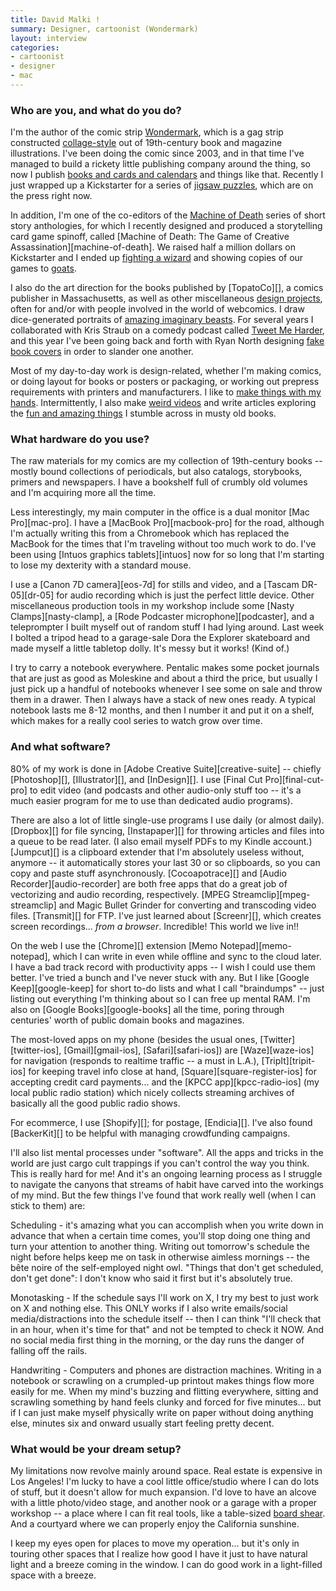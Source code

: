 ```yaml
---
title: David Malki !
summary: Designer, cartoonist (Wondermark)
layout: interview
categories:
- cartoonist
- designer
- mac
---
```


### Who are you, and what do you do?

I'm the author of the comic strip [Wondermark](http://wondermark.com/ "David's web comic."), which is a gag strip constructed [collage-style](http://vimeo.com/channels/16489 "David's Vimeo video of his comic creation process.") out of 19th-century book and magazine illustrations. I've been doing the comic since 2003, and in that time I've managed to build a rickety little publishing company around the thing, so now I publish [books and cards and calendars](http://store.wondermark.com "David's online store.") and things like that. Recently I just wrapped up a Kickstarter for a series of [jigsaw puzzles](https://www.kickstarter.com/projects/malki/wondermarks-jigsaw-puzzles-of-fictional-victorian "David's jigsaw puzzle Kickstarter project."), which are on the press right now.

In addition, I'm one of the co-editors of the [Machine of Death](http://machineofdeath.net/about/books "A collection of short stories about death.") series of short story anthologies, for which I recently designed and produced a storytelling card game spinoff, called [Machine of Death: The Game of Creative Assassination][machine-of-death]. We raised half a million dollars on Kickstarter and I ended up [fighting a wizard](http://vimeo.com/83538563 "A video of David fighting a wizard.") and showing copies of our games to [goats](http://vimeo.com/81177364 "A video of goats being shown Machine of Death."). 

I also do the art direction for the books published by [TopatoCo][], a comics publisher in Massachusetts, as well as other miscellaneous [design projects](http://audibleblog.co.uk/2013/11/19/real-true-actual-stories-of-america/ "A post about David's 'Real True Actual Stories' animations."), often for and/or with people involved in the world of webcomics. I draw dice-generated portraits of [amazing imaginary beasts](http://rollasketch.com/ "David's dice-based illustration site."). For several years I collaborated with Kris Straub on a comedy podcast called [Tweet Me Harder](http://tweetmeharder.com/ "David and Kris' comedy podcast."), and this year I've been going back and forth with Ryan North designing [fake book covers](http://bookwar.tumblr.com "David and Ryan's book cover art warfare site.") in order to slander one another.

Most of my day-to-day work is design-related, whether I'm making comics, or doing layout for books or posters or packaging, or working out prepress requirements with printers and manufacturers. I like to [make things with my hands](http://unusualtimes.net/one-last-question-for-our-curate-a-box-artist-mr-david-malki/ "An interview with David about a box he made."). Intermittently, I also make [weird videos](https://www.youtube.com/user/darthkittenlover "David's YouTube videos.") and write articles exploring the [fun and amazing things](http://wondermark.com/tag/true-stuff/ "David's posts about real things he finds in old books.") I stumble across in musty old books.

### What hardware do you use?

The raw materials for my comics are my collection of 19th-century books -- mostly bound collections of periodicals, but also catalogs, storybooks, primers and newspapers. I have a bookshelf full of crumbly old volumes and I'm acquiring more all the time.

Less interestingly, my main computer in the office is a dual monitor [Mac Pro][mac-pro]. I have a [MacBook Pro][macbook-pro] for the road, although I'm actually writing this from a Chromebook which has replaced the MacBook for the times that I'm traveling without too much work to do. I've been using [Intuos graphics tablets][intuos] now for so long that I'm starting to lose my dexterity with a standard mouse. 

I use a [Canon 7D camera][eos-7d] for stills and video, and a [Tascam DR-05][dr-05] for audio recording which is just the perfect little device. Other miscellaneous production tools in my workshop include some [Nasty Clamps][nasty-clamp], a [Rode Podcaster microphone][podcaster], and a teleprompter I built myself out of random stuff I had lying around. Last week I bolted a tripod head to a garage-sale Dora the Explorer skateboard and made myself a little tabletop dolly. It's messy but it works! (Kind of.)

I try to carry a notebook everywhere. Pentalic makes some pocket journals that are just as good as Moleskine and about a third the price, but usually I just pick up a handful of notebooks whenever I see some on sale and throw them in a drawer. Then I always have a stack of new ones ready. A typical notebook lasts me 8-12 months, and then I number it and put it on a shelf, which makes for a really cool series to watch grow over time.

### And what software?

80% of my work is done in [Adobe Creative Suite][creative-suite] -- chiefly [Photoshop][], [Illustrator][], and [InDesign][]. I use [Final Cut Pro][final-cut-pro] to edit video (and podcasts and other audio-only stuff too -- it's a much easier program for me to use than dedicated audio programs). 

There are also a lot of little single-use programs I use daily (or almost daily). [Dropbox][] for file syncing, [Instapaper][] for throwing articles and files into a queue to be read later. (I also email myself PDFs to my Kindle account.) [Jumpcut][] is a clipboard extender that I'm absolutely useless without, anymore -- it automatically stores your last 30 or so clipboards, so you can copy and paste stuff asynchronously. [Cocoapotrace][] and [Audio Recorder][audio-recorder] are both free apps that do a great job of vectorizing and audio recording, respectively. [MPEG Streamclip][mpeg-streamclip] and Magic Bullet Grinder for converting and transcoding video files. [Transmit][] for FTP. I've just learned about [Screenr][], which creates screen recordings... _from a browser_. Incredible! This world we live in!!
 
On the web I use the [Chrome][] extension [Memo Notepad][memo-notepad], which I can write in even while offline and sync to the cloud later. I have a bad track record with productivity apps -- I wish I could use them better. I've tried a bunch and I've never stuck with any. But I like [Google Keep][google-keep] for short to-do lists and what I call "braindumps" -- just listing out everything I'm thinking about so I can free up mental RAM. I'm also on [Google Books][google-books] all the time, poring through centuries' worth of public domain books and magazines.

The most-loved apps on my phone (besides the usual ones, [Twitter][twitter-ios], [Gmail][gmail-ios], [Safari][safari-ios]) are [Waze][waze-ios] for navigation (responds to realtime traffic -- a must in L.A.), [TripIt][tripit-ios] for keeping travel info close at hand, [Square][square-register-ios] for accepting credit card payments... and the [KPCC app][kpcc-radio-ios] (my local public radio station) which nicely collects streaming archives of basically all the good public radio shows.

For ecommerce, I use [Shopify][]; for postage, [Endicia][]. I've also found [BackerKit][] to be helpful with managing crowdfunding campaigns.

I'll also list mental processes under "software". All the apps and tricks in the world are just cargo cult trappings if you can't control the way you think. This is really hard for me! And it's an ongoing learning process as I struggle to navigate the canyons that streams of habit have carved into the workings of my mind. But the few things I've found that work really well (when I can stick to them) are:

Scheduling - it's amazing what you can accomplish when you write down in advance that when a certain time comes, you'll stop doing one thing and turn your attention to another thing. Writing out tomorrow's schedule the night before helps keep me on task in otherwise aimless mornings -- the bête noire of the self-employed night owl. "Things that don't get scheduled, don't get done": I don't know who said it first but it's absolutely true.

Monotasking - If the schedule says I'll work on X, I try my best to just work on X and nothing else. This ONLY works if I also write emails/social media/distractions into the schedule itself -- then I can think "I'll check that in an hour, when it's time for that" and not be tempted to check it NOW. And no social media first thing in the morning, or the day runs the danger of falling off the rails. 

Handwriting - Computers and phones are distraction machines. Writing in a notebook or scrawling on a crumpled-up printout makes things flow more easily for me. When my mind's buzzing and flitting everywhere, sitting and scrawling something by hand feels clunky and forced for five minutes... but if I can just make myself physically write on paper without doing anything else, minutes six and onward usually start feeling pretty decent.

### What would be your dream setup?

My limitations now revolve mainly around space. Real estate is expensive in Los Angeles! I'm lucky to have a cool little office/studio where I can do lots of stuff, but it doesn't allow for much expansion. I'd love to have an alcove with a little photo/video stage, and another nook or a garage with a proper workshop -- a place where I can fit real tools, like a table-sized [board shear](http://en.wikipedia.org/wiki/Board_shear "The Wikipedia entry for a board shear."). And a courtyard where we can properly enjoy the California sunshine.

I keep my eyes open for places to move my operation... but it's only in touring other spaces that I realize how good I have it just to have natural light and a breeze coming in the window. I can do good work in a light-filled space with a breeze.